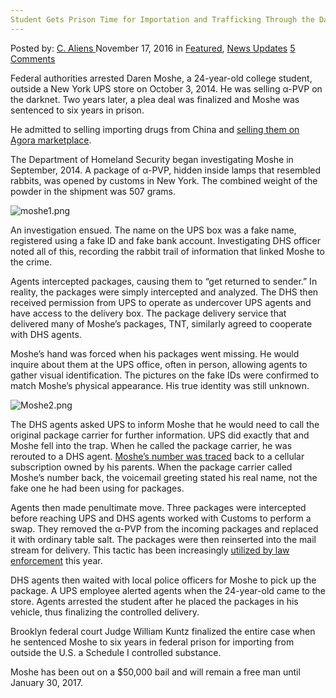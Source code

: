 ```yaml
---
Student Gets Prison Time for Importation and Trafficking Through the Darknet
---
```

<article class="post-listing post-16464 post type-post status-publish format-standard has-post-thumbnail hentry category-deepdot-news category-news-updates tag-darknet tag-importation tag-prison tag-student tag-time tag-trafficking">
    <div class="post-inner">
        <span>Posted by: <a href="https://www.deepdotweb.com/author/caliens/" title="">C. Aliens </a></span>
    <span>November 17, 2016</span>
    <span>in <a href="https://www.deepdotweb.com/category/deepdot-news/" rel="category tag">Featured</a>, <a href="https://www.deepdotweb.com/category/news-updates/" rel="category tag">News Updates</a></span>
    <span><a href="https://www.deepdotweb.com/2016/11/17/student-gets-prison-time-importation-trafficking-darknet/#comments">5 Comments</a></span>
    </p>
    <div class="clear"></div>
    <div class="entry">
    <p>Federal authorities arrested Daren Moshe, a 24-year-old college student, outside a New York UPS store on October 3, 2014. He was selling α-PVP on the darknet. Two years later, a plea deal was finalized and Moshe was sentenced to six years in prison.</p>
    <p>He admitted to selling importing drugs from China and <a href="http://nypost.com/2016/11/08/student-who-bought-illegal-drugs-from-china-to-be-popular-sentenced-to-six-years/">selling them on Agora marketplace</a>.</p>
    <p>The Department of Homeland Security began investigating Moshe in September, 2014. A package of α-PVP, hidden inside lamps that resembled rabbits, was opened by customs in New York. The combined weight of the powder in the shipment was 507 grams.</p>
    <p><img class="wp-image-16465 aligncenter" src="https://www.deepdotweb.com/wp-content/uploads/2016/11/moshe1-png.png" alt="moshe1.png" srcset="https://www.deepdotweb.com/wp-content/uploads/2016/11/moshe1-png.png 728w, https://www.deepdotweb.com/wp-content/uploads/2016/11/moshe1-png-300x81.png 300w" sizes="(max-width: 728px) 100vw, 728px" /></p>
    <p>An investigation ensued. The name on the UPS box was a fake name, registered using a fake ID and fake bank account. Investigating DHS officer noted all of this, recording the rabbit trail of information that linked Moshe to the crime.</p>
    <p>Agents intercepted packages, causing them to “get returned to sender.” In reality, the packages were simply intercepted and analyzed. The DHS then received permission from UPS to operate as undercover UPS agents and have access to the delivery box. The package delivery service that delivered many of Moshe’s packages, TNT, similarly agreed to cooperate with DHS agents.</p>
    <p>Moshe’s hand was forced when his packages went missing. He would inquire about them at the UPS office, often in person, allowing agents to gather visual identification. The pictures on the fake IDs were confirmed to match Moshe’s physical appearance. His true identity was still unknown.</p>
    <p><img class="wp-image-16466 aligncenter" src="https://www.deepdotweb.com/wp-content/uploads/2016/11/moshe2-png.png" alt="Moshe2.png" srcset="https://www.deepdotweb.com/wp-content/uploads/2016/11/moshe2-png.png 715w, https://www.deepdotweb.com/wp-content/uploads/2016/11/moshe2-png-300x89.png 300w" sizes="(max-width: 715px) 100vw, 715px" /></p>
    <p>The DHS agents asked UPS to inform Moshe that he would need to call the original package carrier for further information. UPS did exactly that and Moshe fell into the trap. When he called the package carrier, he was rerouted to a DHS agent. <a href="https://www.scribd.com/document/330664757/Moshe">Moshe’s number was traced</a> back to a cellular subscription owned by his parents. When the package carrier called Moshe’s number back, the voicemail greeting stated his real name, not the fake one he had been using for packages.</p>
    <p>Agents then made penultimate move. Three packages were intercepted before reaching UPS and DHS agents worked with Customs to perform a swap. They removed the α-PVP from the incoming packages and replaced it with ordinary table salt. The packages were then reinserted into the mail stream for delivery. This tactic has been increasingly <a href="https://www.deepdotweb.com/2016/09/21/alaskan-man-arrested-after-15000-ecstasy-package-intercepted/">utilized by law enforcement</a> this year.</p>
    <p>DHS agents then waited with local police officers for Moshe to pick up the package. A UPS employee alerted agents when the 24-year-old came to the store. Agents arrested the student after he placed the packages in his vehicle, thus finalizing the controlled delivery.</p>
    <p>Brooklyn federal court Judge William Kuntz finalized the entire case when he sentenced Moshe to six years in federal prison for importing from outside the U.S. a Schedule I controlled substance.</p>
    <p>Moshe has been out on a $50,000 bail and will remain a free man until January 30, 2017.</p>
    </div>
    <span style="display:none"><a href="https://www.deepdotweb.com/tag/darknet/" rel="tag">darknet</a> <a href="https://www.deepdotweb.com/tag/importation/" rel="tag">importation</a> <a href="https://www.deepdotweb.com/tag/prison/" rel="tag">prison</a> <a href="https://www.deepdotweb.com/tag/student/" rel="tag">student</a> <a href="https://www.deepdotweb.com/tag/time/" rel="tag">time</a> <a href="https://www.deepdotweb.com/tag/trafficking/" rel="tag">trafficking</a></span> <span style="display:none" class="updated">2016-11-17</span>
    <div style="display:none" class="vcard author" itemprop="author" itemscope itemtype="http://schema.org/Person"><strong class="fn" itemprop="name"><a href="https://www.deepdotweb.com/author/caliens/" title="Posts by C. Aliens" rel="author">C. Aliens</a></strong></div>
    </div>
</article>

